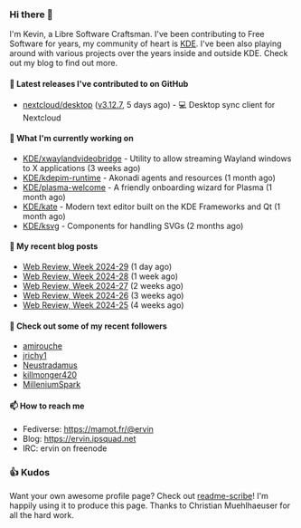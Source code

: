 ### Hi there 👋

I'm Kevin, a Libre Software Craftsman. I've been contributing to Free Software for years,
my community of heart is [KDE](https://kde.org). I've been also playing around with various
projects over the years inside and outside KDE. Check out my blog to find out more.

#### 🔭 Latest releases I've contributed to on GitHub

- [nextcloud/desktop](https://github.com/nextcloud/desktop) ([v3.12.7](https://github.com/nextcloud/desktop/releases/tag/v3.12.7), 5 days ago) - 💻 Desktop sync client for Nextcloud

#### 🌱 What I'm currently working on

- [KDE/xwaylandvideobridge](https://github.com/KDE/xwaylandvideobridge) - Utility to allow streaming Wayland windows to X applications (3 weeks ago)
- [KDE/kdepim-runtime](https://github.com/KDE/kdepim-runtime) - Akonadi agents and resources (1 month ago)
- [KDE/plasma-welcome](https://github.com/KDE/plasma-welcome) - A friendly onboarding wizard for Plasma (1 month ago)
- [KDE/kate](https://github.com/KDE/kate) - Modern text editor built on the KDE Frameworks and Qt (1 month ago)
- [KDE/ksvg](https://github.com/KDE/ksvg) - Components for handling SVGs (2 months ago)

#### 📜 My recent blog posts

- [Web Review, Week 2024-29](https://ervin.ipsquad.net/blog/2024/07/19/web-review-week-2024-29/) (1 day ago)
- [Web Review, Week 2024-28](https://ervin.ipsquad.net/blog/2024/07/12/web-review-week-2024-28/) (1 week ago)
- [Web Review, Week 2024-27](https://ervin.ipsquad.net/blog/2024/07/05/web-review-week-2024-27/) (2 weeks ago)
- [Web Review, Week 2024-26](https://ervin.ipsquad.net/blog/2024/06/28/web-review-week-2024-26/) (3 weeks ago)
- [Web Review, Week 2024-25](https://ervin.ipsquad.net/blog/2024/06/21/web-review-week-2024-25/) (4 weeks ago)

#### 👯 Check out some of my recent followers

- [amirouche](https://github.com/amirouche)
- [jrichy1](https://github.com/jrichy1)
- [Neustradamus](https://github.com/Neustradamus)
- [killmonger420](https://github.com/killmonger420)
- [MilleniumSpark](https://github.com/MilleniumSpark)

#### 📫 How to reach me

- Fediverse: https://mamot.fr/@ervin
- Blog: https://ervin.ipsquad.net
- IRC: ervin on freenode

### 👍 Kudos

Want your own awesome profile page? Check out [readme-scribe](https://github.com/muesli/readme-scribe)!
I'm happily using it to produce this page. Thanks to Christian Muehlhaeuser for all the hard work.


